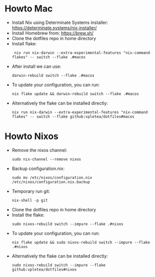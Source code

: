 # Howto Mac
- Install Nix using Determinate Systems installer: https://determinate.systems/nix-installer/
- Install Homebrew from:  https://brew.sh/
- Clone the dotfiles repo in home directory
- Install flake:
  ```
   nix run nix-darwin --extra-experimental-features "nix-command flakes" -- switch --flake .#macos
  ```
- After install we can use:
  ```
  darwin-rebuild switch --flake .#macos
  ```
- To update your configuration, you can run:
  ```
  nix flake update && darwin-rebuild switch --flake .#macos
  ```
- Alternatively the flake can be installed directly:
  ```
  nix run nix-darwin --extra-experimental-features "nix-command flakes" -- switch --flake github:vpletea/dotfiles#macos
  ```

# Howto Nixos
- Remove the nixos channel:
  ```
  sudo nix-channel --remove nixos
  ```
- Backup configuration.nix:
  ```
  sudo mv /etc/nixos/configuration.nix /etc/nixos/configuration.nix.backup
  ```
- Temporary run git:
  ```
  nix-shell -p git
  ```
- Clone the dotfiles repo in home directory
- Install the flake:
  ```
  sudo nixos-rebuild switch --impure --flake .#nixos
  ```
- To update your configuration, you can run:
  ```
  nix flake update && sudo nixos-rebuild switch --impure --flake .#nixos
  ```
- Alternatively the flake can be installed directly:
  ```
  sudo nixos-rebuild switch --impure --flake github:vpletea/dotfiles#nixos
  ```
